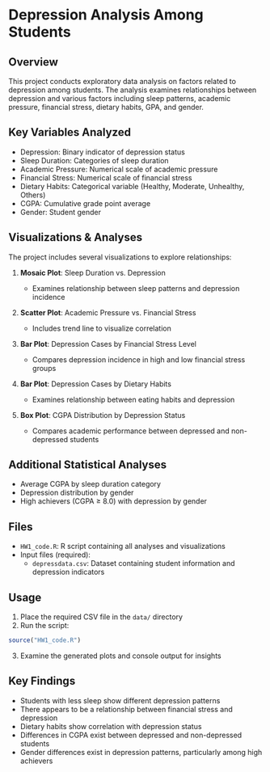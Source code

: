 # Depression Analysis Among Students

## Overview
This project conducts exploratory data analysis on factors related to depression among students. The analysis examines relationships between depression and various factors including sleep patterns, academic pressure, financial stress, dietary habits, GPA, and gender.

## Key Variables Analyzed
- Depression: Binary indicator of depression status
- Sleep Duration: Categories of sleep duration
- Academic Pressure: Numerical scale of academic pressure
- Financial Stress: Numerical scale of financial stress
- Dietary Habits: Categorical variable (Healthy, Moderate, Unhealthy, Others)
- CGPA: Cumulative grade point average
- Gender: Student gender

## Visualizations & Analyses

The project includes several visualizations to explore relationships:

1. **Mosaic Plot**: Sleep Duration vs. Depression
   - Examines relationship between sleep patterns and depression incidence

2. **Scatter Plot**: Academic Pressure vs. Financial Stress
   - Includes trend line to visualize correlation

3. **Bar Plot**: Depression Cases by Financial Stress Level
   - Compares depression incidence in high and low financial stress groups

4. **Bar Plot**: Depression Cases by Dietary Habits
   - Examines relationship between eating habits and depression

5. **Box Plot**: CGPA Distribution by Depression Status
   - Compares academic performance between depressed and non-depressed students

## Additional Statistical Analyses
- Average CGPA by sleep duration category
- Depression distribution by gender
- High achievers (CGPA ≥ 8.0) with depression by gender

## Files
- `HW1_code.R`: R script containing all analyses and visualizations
- Input files (required):
  - `depressdata.csv`: Dataset containing student information and depression indicators

## Usage
1. Place the required CSV file in the `data/` directory
2. Run the script:
```r
source("HW1_code.R")
```
3. Examine the generated plots and console output for insights

## Key Findings
- Students with less sleep show different depression patterns
- There appears to be a relationship between financial stress and depression
- Dietary habits show correlation with depression status
- Differences in CGPA exist between depressed and non-depressed students
- Gender differences exist in depression patterns, particularly among high achievers
